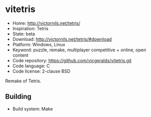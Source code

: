 # vitetris

- Home: http://victornils.net/tetris/
- Inspiration: Tetris
- State: beta
- Download: http://victornils.net/tetris/#download
- Platform: Windows, Linux
- Keyword: puzzle, remake, multiplayer competitive + online, open content
- Code repository: https://github.com/vicgeralds/vitetris.git
- Code language: C
- Code license: 2-clause BSD

Remake of Tetris.

## Building

- Build system: Make

